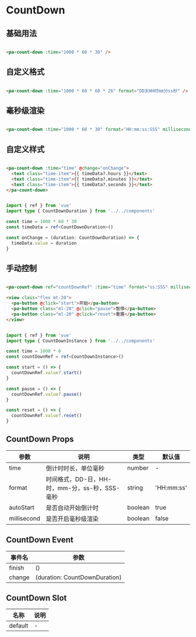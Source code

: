 # CountDown

<!--codes start-->

## 基础用法

```html [template]

<pa-count-down :time="1000 * 60 * 30" />

```
## 自定义格式

```html [template]

<pa-count-down :time="1000 * 60 * 60 * 26" format="DD天HH时mm分ss秒" />

```
## 毫秒级渲染

```html [template]

<pa-count-down :time="1000 * 60 * 30" format="HH:mm:ss:SSS" millisecond />

```
## 自定义样式

```html [template]

<pa-count-down :time="time" @change="onChange">
  <text class="time-item">{{ timeData?.hours }}</text>
  <text class="time-item">{{ timeData?.minutes }}</text>
  <text class="time-item">{{ timeData?.seconds }}</text>
</pa-count-down>

```
```ts [script]

import { ref } from 'vue'
import type { CountDownDuration } from '../../components'

const time = 1000 * 60 * 30
const timeData = ref<CountDownDuration>()

const onChange = (duration: CountDownDuration) => {
  timeData.value = duration
}

```
## 手动控制

```html [template]

<pa-count-down ref="countDownRef" :time="time" format="ss:SSS" millisecond :auto-start="false" />

<view class="flex mt-20">
  <pa-button @click="start">开始</pa-button>
  <pa-button class="ml-20" @click="pause">暂停</pa-button>
  <pa-button class="ml-20" @click="reset">重置</pa-button>
</view>

```
```ts [script]

import { ref } from 'vue'
import type { CountDownInstance } from '../../components'

const time = 1000 * 6
const countDownRef = ref<CountDownInstance>()

const start = () => {
  countDownRef.value?.start()
}

const pause = () => {
  countDownRef.value?.pause()
}

const reset = () => {
  countDownRef.value?.reset()
}

```

<!--codes end-->

## CountDown Props

<!--props start-->

| 参数 | 说明 | 类型 | 默认值 |
| --- | ----- | --- | --- |
| time | 倒计时时长，单位毫秒 | number | - |
| format | 时间格式，DD-日，HH-时，mm-分，ss-秒，SSS-毫秒 | string |  'HH:mm:ss' |
| autoStart | 是否自动开始倒计时 | boolean |  true |
| millisecond | 是否开启毫秒级渲染 | boolean |  false |

<!--props end-->

## CountDown Event

<!--event start-->

| 事件名 | 参数 |
| --- | --- |
| finish | ()  |
| change | (duration: CountDownDuration)  |

<!--event end-->

## CountDown Slot

<!--slot start-->

| 名称 | 说明 |
| --- | --- |
| default | - |

<!--slot end-->

